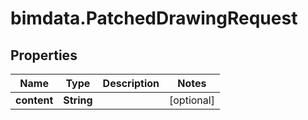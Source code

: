 # bimdata.PatchedDrawingRequest

## Properties

Name | Type | Description | Notes
------------ | ------------- | ------------- | -------------
**content** | **String** |  | [optional] 


